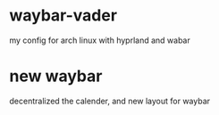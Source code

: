 # waybar-vader
my config for arch linux with hyprland and wabar

# new waybar
decentralized the calender, and new layout for waybar
